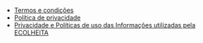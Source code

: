 - [Termos e condições](/TERMOS-E-CONDICOES)
- [Política de privacidade](/POLITICA-DE-PRIVACIDADE)
- [Privacidade e Políticas de uso das Informações utilizadas pela ECOLHEITA](/PRIVACIDADE-E-POLITICAS-DE-USO-DAS-INFORMACOES)

